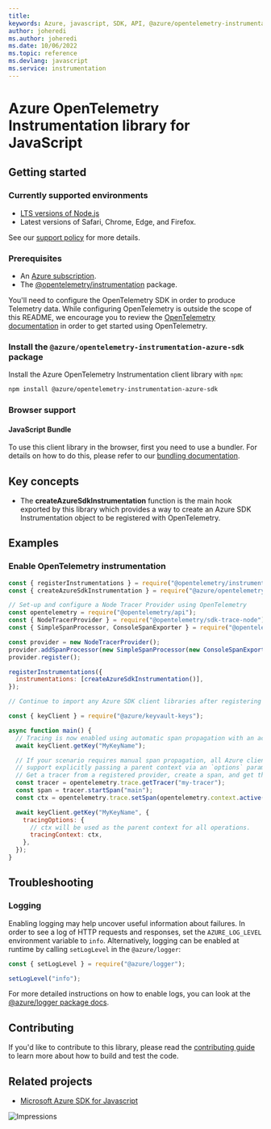 ```yaml
---
title: 
keywords: Azure, javascript, SDK, API, @azure/opentelemetry-instrumentation-azure-sdk, instrumentation
author: joheredi
ms.author: joheredi
ms.date: 10/06/2022
ms.topic: reference
ms.devlang: javascript
ms.service: instrumentation
---
```

# Azure OpenTelemetry Instrumentation library for JavaScript

## Getting started

### Currently supported environments

- [LTS versions of Node.js](https://github.com/nodejs/release#release-schedule)
- Latest versions of Safari, Chrome, Edge, and Firefox.

See our [support policy](https://github.com/Azure/azure-sdk-for-js/blob/main/SUPPORT.md) for more details.

### Prerequisites

- An [Azure subscription][azure_sub].
- The [@opentelemetry/instrumentation][otel_instrumentation] package.

You'll need to configure the OpenTelemetry SDK in order to produce Telemetry data. While configuring OpenTelemetry is outside the scope of this README, we encourage you to review the [OpenTelemetry documentation][otel_documentation] in order to get started using OpenTelemetry.

### Install the `@azure/opentelemetry-instrumentation-azure-sdk` package

Install the Azure OpenTelemetry Instrumentation client library with `npm`:

```bash
npm install @azure/opentelemetry-instrumentation-azure-sdk
```

### Browser support

#### JavaScript Bundle

To use this client library in the browser, first you need to use a bundler. For details on how to do this, please refer to our [bundling documentation](https://aka.ms/AzureSDKBundling).

## Key concepts

- The **createAzureSdkInstrumentation** function is the main hook exported by this library which provides a way to create an Azure SDK Instrumentation object to be registered with OpenTelemetry.

## Examples

### Enable OpenTelemetry instrumentation

```javascript
const { registerInstrumentations } = require("@opentelemetry/instrumentation");
const { createAzureSdkInstrumentation } = require("@azure/opentelemetry-instrumentation-azure-sdk");

// Set-up and configure a Node Tracer Provider using OpenTelemetry
const opentelemetry = require("@opentelemetry/api");
const { NodeTracerProvider } = require("@opentelemetry/sdk-trace-node");
const { SimpleSpanProcessor, ConsoleSpanExporter } = require("@opentelemetry/tracing");

const provider = new NodeTracerProvider();
provider.addSpanProcessor(new SimpleSpanProcessor(new ConsoleSpanExporter()));
provider.register();

registerInstrumentations({
  instrumentations: [createAzureSdkInstrumentation()],
});

// Continue to import any Azure SDK client libraries after registering the instrumentation.

const { keyClient } = require("@azure/keyvault-keys");

async function main() {
  // Tracing is now enabled using automatic span propagation with an active context.
  await keyClient.getKey("MyKeyName");

  // If your scenario requires manual span propagation, all Azure client libraries
  // support explicitly passing a parent context via an `options` parameter.
  // Get a tracer from a registered provider, create a span, and get the current context.
  const tracer = opentelemetry.trace.getTracer("my-tracer");
  const span = tracer.startSpan("main");
  const ctx = opentelemetry.trace.setSpan(opentelemetry.context.active(), span);

  await keyClient.getKey("MyKeyName", {
    tracingOptions: {
      // ctx will be used as the parent context for all operations.
      tracingContext: ctx,
    },
  });
}
```

## Troubleshooting

### Logging

Enabling logging may help uncover useful information about failures. In order to see a log of HTTP requests and responses, set the `AZURE_LOG_LEVEL` environment variable to `info`. Alternatively, logging can be enabled at runtime by calling `setLogLevel` in the `@azure/logger`:

```javascript
const { setLogLevel } = require("@azure/logger");

setLogLevel("info");
```

For more detailed instructions on how to enable logs, you can look at the [@azure/logger package docs](https://github.com/Azure/azure-sdk-for-js/tree/main/sdk/core/logger).

## Contributing

If you'd like to contribute to this library, please read the [contributing guide](https://github.com/Azure/azure-sdk-for-js/blob/main/CONTRIBUTING.md) to learn more about how to build and test the code.

## Related projects

- [Microsoft Azure SDK for Javascript](https://github.com/Azure/azure-sdk-for-js)

![Impressions](https://azure-sdk-impressions.azurewebsites.net/api/impressions/azure-sdk-for-js%2Fsdk%2Ftemplate%2Ftemplate%2FREADME.png)

[azure_cli]: /cli/azure
[azure_sub]: https://azure.microsoft.com/free/
[otel_instrumentation]: https://www.npmjs.com/package/@opentelemetry/instrumentation
[otel_documentation]: https://opentelemetry.io/docs/js/

